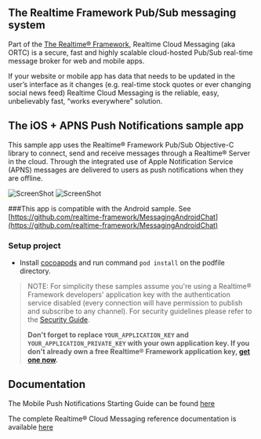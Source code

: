 ## The Realtime Framework Pub/Sub messaging system
Part of the [The Realtime® Framework](http://framework.realtime.co), Realtime Cloud Messaging (aka ORTC) is a secure, fast and highly scalable cloud-hosted Pub/Sub real-time message broker for web and mobile apps.

If your website or mobile app has data that needs to be updated in the user’s interface as it changes (e.g. real-time stock quotes or ever changing social news feed) Realtime Cloud Messaging is the reliable, easy, unbelievably fast, “works everywhere” solution.

## The iOS + APNS Push Notifications sample app
This sample app uses the Realtime® Framework Pub/Sub Objective-C library to connect, send and receive messages through a Realtime® Server in the cloud. Through the integrated use of Apple Notification Service (APNS) messages are delivered to users as push notifications when they are offline. 

![ScreenShot](http://messaging-public.realtime.co/screenshots/2.1.0/iOS/example_1.PNG) ![ScreenShot](http://messaging-public.realtime.co/screenshots/2.1.0/iOS/example_2.PNG)

###This app is compatible with the Android sample. See [https://github.com/realtime-framework/MessagingAndroidChat](https://github.com/realtime-framework/MessagingAndroidChat)

### Setup project

*	Install [cocoapods](https://guides.cocoapods.org/using/getting-started.html#toc_3) and run command `pod install` on the podfile directory.

> NOTE: For simplicity these samples assume you're using a Realtime® Framework developers' application key with the authentication service disabled (every connection will have permission to publish and subscribe to any channel). For security guidelines please refer to the [Security Guide](http://messaging-public.realtime.co/documentation/starting-guide/security.html). 
> 
> **Don't forget to replace `YOUR_APPLICATION_KEY` and `YOUR_APPLICATION_PRIVATE_KEY` with your own application key. If you don't already own a free Realtime® Framework application key, [get one now](https://accounts.realtime.co/signup/).**


## Documentation
The Mobile Push Notifications Starting Guide can be found [here](http://messaging-public.realtime.co/documentation/starting-guide/mobilepush.html)
 
The complete Realtime® Cloud Messaging reference documentation is available [here](http://framework.realtime.co/messaging/#documentation)